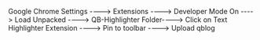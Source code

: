 Google Chrome Settings ---->  Extensions ----> Developer Mode On ----> Load Unpacked ----> QB-Highlighter Folder----> Click on Text Highlighter Extension ----> Pin to toolbar ----> Upload qblog
